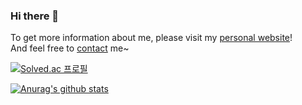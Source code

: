 ### Hi there 👋

To get more information about me, please visit my [personal website](https://leejseo.com/about)!  
And feel free to [contact](mailto:jongseolee.2000@gmail.com) me~

[![Solved.ac 프로필](http://mazassumnida.wtf/api/v2/generate_badge?boj=leejseo)](https://solved.ac/leejseo)

[![Anurag's github stats](https://github-readme-stats.vercel.app/api?username=leejseo)](https://github.com/anuraghazra/github-readme-stats)
<!--
**leejseo/leejseo** is a ✨ _special_ ✨ repository because its `README.md` (this file) appears on your GitHub profile.

Here are some ideas to get you started:

- 🔭 I’m currently working on ...
- 🌱 I’m currently learning ...
- 👯 I’m looking to collaborate on ...
- 🤔 I’m looking for help with ...
- 💬 Ask me about ...
- 📫 How to reach me: ...
- 😄 Pronouns: ...
- ⚡ Fun fact: ...
-->
